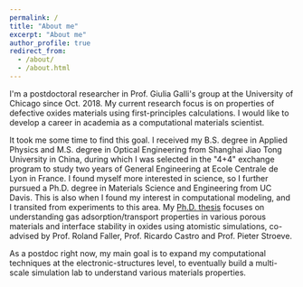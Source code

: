 ```yaml
---
permalink: /
title: "About me"
excerpt: "About me"
author_profile: true
redirect_from: 
  - /about/
  - /about.html
---
```


I'm a postdoctoral researcher in Prof. Giulia Galli's group at the University of Chicago since Oct. 2018. My current research focus is on properties of defective oxides materials using first-principles calculations. I would like to develop a career in academia as a computational materials scientist.

It took me some time to find this goal. I received my B.S. degree in Applied Physics and M.S. degree in Optical Engineering from Shanghai Jiao Tong University in China, during which I was selected in the "4+4" exchange program to study two years of General Engineering at Ecole Centrale de Lyon in France. I found myself more interested in science, so I further pursued a Ph.D. degree in Materials Science and Engineering from UC Davis. This is also when I found my interest in computational modeling, and I transited from experiments to this area. My [Ph.D. thesis](https://pqdtopen.proquest.com/doc/2133565261.html?FMT=ABS) focuses on understanding gas adsorption/transport properties in various porous materials and interface stability in oxides using atomistic simulations, co-advised by Prof. Roland Faller, Prof. Ricardo Castro and Prof. Pieter Stroeve.  

As a postdoc right now, my main goal is to expand my computational techniques at the electronic-structures level, to eventually build a multi-scale simulation lab to understand various materials properties. 
